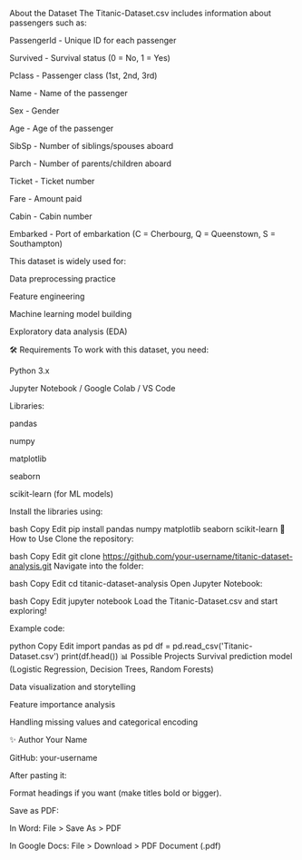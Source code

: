 About the Dataset
The Titanic-Dataset.csv includes information about passengers such as:

PassengerId - Unique ID for each passenger

Survived - Survival status (0 = No, 1 = Yes)

Pclass - Passenger class (1st, 2nd, 3rd)

Name - Name of the passenger

Sex - Gender

Age - Age of the passenger

SibSp - Number of siblings/spouses aboard

Parch - Number of parents/children aboard

Ticket - Ticket number

Fare - Amount paid

Cabin - Cabin number

Embarked - Port of embarkation (C = Cherbourg, Q = Queenstown, S = Southampton)

This dataset is widely used for:

Data preprocessing practice

Feature engineering

Machine learning model building

Exploratory data analysis (EDA)

🛠 Requirements
To work with this dataset, you need:

Python 3.x

Jupyter Notebook / Google Colab / VS Code

Libraries:

pandas

numpy

matplotlib

seaborn

scikit-learn (for ML models)

Install the libraries using:

bash
Copy
Edit
pip install pandas numpy matplotlib seaborn scikit-learn
🚀 How to Use
Clone the repository:

bash
Copy
Edit
git clone https://github.com/your-username/titanic-dataset-analysis.git
Navigate into the folder:

bash
Copy
Edit
cd titanic-dataset-analysis
Open Jupyter Notebook:

bash
Copy
Edit
jupyter notebook
Load the Titanic-Dataset.csv and start exploring!

Example code:

python
Copy
Edit
import pandas as pd
df = pd.read_csv('Titanic-Dataset.csv')
print(df.head())
📊 Possible Projects
Survival prediction model (Logistic Regression, Decision Trees, Random Forests)

Data visualization and storytelling

Feature importance analysis

Handling missing values and categorical encoding

✨ Author
Your Name

GitHub: your-username

After pasting it:

Format headings if you want (make titles bold or bigger).

Save as PDF:

In Word: File > Save As > PDF

In Google Docs: File > Download > PDF Document (.pdf)
